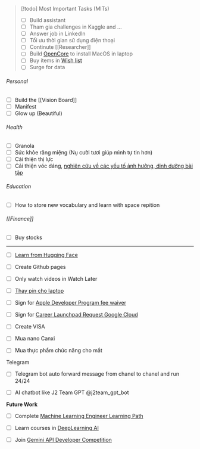 > [!todo] Most Important Tasks (MITs)
> - [ ] Build assistant
> - [ ] Tham gia challenges in Kaggle and ...
> - [ ] Answer job in Linkedln
> - [ ] Tối ưu thời gian sử dụng điện thoại
> - [ ] Continute [[Researcher]]
> - [ ] Build [OpenCore](Apple.md#MacOS) to install MacOS in laptop
> - [ ] Buy items in [Wish list](Objects.md#Wish%20list)
> - [ ] Surge for data

###### Personal

- [ ] Build the [[Vision Board]]
- [ ] Manifest
- [ ] Glow up (Beautiful)

###### Health

- [ ] Granola
- [ ] Sức khỏe răng miệng (Nụ cười tươi giúp mình tự tin hơn)
- [ ] Cải thiện thị lực
- [ ] Cải thiện vóc dáng, [nghiên cứu về các yếu tố ảnh hưởng, dinh dưỡng bài tập](Researcher.md)

###### Education

- [ ] How to store new vocabulary and learn with space repition

###### [[Finance]]
	
- [ ] Buy stocks

---

- [ ] [Learn from Hugging Face](https://huggingface.co/learn)
    
- [ ] Create Github pages
    
- [ ] Only watch videos in Watch Later
    
- [ ] [Thay pin cho laptop](https://linhkienlaptop24h.com/san-pham/pin-dung-cho-laptop-msi-gf63-bty-m6k-)
    
- [ ] Sign for [Apple Developer Program fee waiver](https://developer.apple.com/support/fee-waiver/)
    
- [ ] Sign for [Career Launchpad Request Google Cloud](https://cloud.google.com/edu/faculty/career-launchpad)
    
- [ ] Create VISA
    
- [ ] Mua nano Canxi
    
- [ ] Mua thực phẩm chức năng cho mắt
    

Telegram

- [ ] Telegram bot auto forward message from chanel to chanel and run 24/24
    
- [ ] AI chatbot like J2 Team GPT @j2team_gpt_bot
    

**Future Work**

- [ ] Complete [Machine Learning Engineer Learning Path](https://www.cloudskillsboost.google/paths/17)
    
- [ ] Learn courses in [DeepLearning AI](https://www.deeplearning.ai/)
    
- [ ] Join [Gemini API Developer Competition](https://ai.google.dev/competition)
    